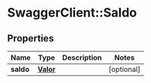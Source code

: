 # SwaggerClient::Saldo

## Properties
Name | Type | Description | Notes
------------ | ------------- | ------------- | -------------
**saldo** | [**Valor**](Valor.md) |  | [optional] 


